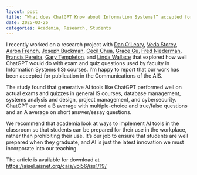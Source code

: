 ```yaml
---
layout: post
title: “What does ChatGPT Know about Information Systems?” accepted for publication at the Communications of the AIS
date: 2025-03-26
categories: Academia, Research, Students
---
```


I recently worked on a research project with [Dan O’Leary](https://www.marshall.usc.edu/personnel/daniel-edmund-oleary), [Veda Storey](https://robinson.gsu.edu/profile/veda-c-storey/), [Aaron French](https://www.linkedin.com/in/dr-french/), [Joseph Buckman](https://robinson.gsu.edu/profile/joseph-buckman/), [Cecil Chua](https://works.bepress.com/cecil-chua/about/), [Grace Gu](https://www.graceyuangu.com/), [Fred Niederman](https://www.slu.edu/business/about/faculty/niederman-fred.php), [Francis Pereira](https://www.marshall.usc.edu/personnel/francis-pereira), [Gary Templeton](https://business.wvu.edu/faculty-and-staff/directory/profile?pid=3499), and [Linda Wallace](https://acis.pamplin.vt.edu/directory/Wallace.html) that explored how well ChatGPT would do with exam and quiz questions used by faculty in Information Systems (IS) courses. I’m happy to report that our work has been accepted for publication in the Communications of the AIS.

The study found that generative AI tools like ChatGPT performed well on actual exams and quizzes in general IS courses, database management, systems analysis and design, project management, and cybersecurity. ChatGPT earned a B average with multiple-choice and true/false questions and an A average on short answer/essay questions.

We recommend that academia look at ways to implement AI tools in the classroom so that students can be prepared for their use in the workplace, rather than prohibiting their use. It’s our job to ensure that students are well prepared when they graduate, and AI is just the latest innovation we must incorporate into our teaching.

The article is available for download at <https://aisel.aisnet.org/cais/vol56/iss1/19/>